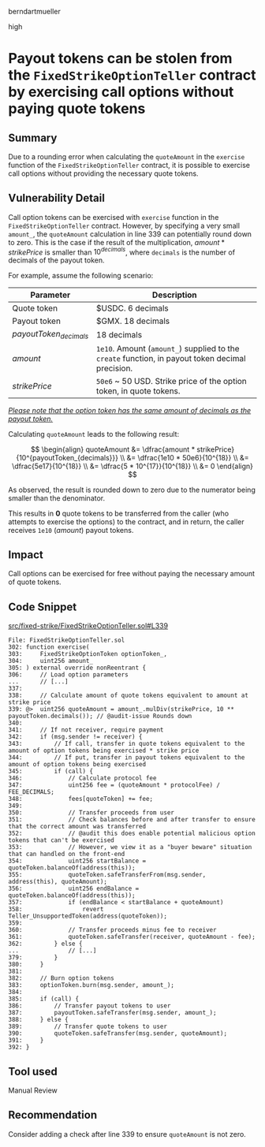 berndartmueller

high

# Payout tokens can be stolen from the `FixedStrikeOptionTeller` contract by exercising call options without paying quote tokens

## Summary

Due to a rounding error when calculating the `quoteAmount` in the `exercise` function of the `FixedStrikeOptionTeller` contract, it is possible to exercise call options without providing the necessary quote tokens.

## Vulnerability Detail

Call option tokens can be exercised with `exercise` function in the `FixedStrikeOptionTeller` contract. However, by specifying a very small `amount_`, the `quoteAmount` calculation in line 339 can potentially round down to zero. This is the case if the result of the multiplication, $amount * strikePrice$ is smaller than $10^{decimals}$, where `decimals` is the number of decimals of the payout token.

For example, assume the following scenario:

| Parameter                | Description                                                                                      |
| ------------------------ | ------------------------------------------------------------------------------------------------ |
| Quote token              | $USDC. 6 decimals                                                                                |
| Payout token             | $GMX. 18 decimals                                                                                |
| $payoutToken_{decimals}$ | 18 decimals                                                                                      |
| $amount$                 | `1e10`. Amount (`amount_`) supplied to the `create` function, in payout token decimal precision. |
| $strikePrice$            | `50e6` ~ 50 USD. Strike price of the option token, in quote tokens.                              |

_[Please note that the option token has the same amount of decimals as the payout token.](https://github.com/sherlock-audit/2023-06-bond/blob/main/options/src/fixed-strike/FixedStrikeOptionTeller.sol#L221)_

Calculating `quoteAmount` leads to the following result:

$$
\begin{align}
quoteAmount &= \dfrac{amount * strikePrice}{10^{payoutToken_{decimals}}} \\
&= \dfrac{1e10 * 50e6}{10^{18}} \\
&= \dfrac{5e17}{10^{18}} \\
&= \dfrac{5 * 10^{17}}{10^{18}} \\
&= 0
\end{align}
$$

As observed, the result is rounded down to zero due to the numerator being smaller than the denominator.

This results in **0** quote tokens to be transferred from the caller (who attempts to exercise the options) to the contract, and in return, the caller receives `1e10` ($amount$) payout tokens.

## Impact

Call options can be exercised for free without paying the necessary amount of quote tokens.

## Code Snippet

[src/fixed-strike/FixedStrikeOptionTeller.sol#L339](https://github.com/sherlock-audit/2023-06-bond/blob/main/options/src/fixed-strike/FixedStrikeOptionTeller.sol#L339)

```solidity
File: FixedStrikeOptionTeller.sol
302: function exercise(
303:     FixedStrikeOptionToken optionToken_,
304:     uint256 amount_
305: ) external override nonReentrant {
306:     // Load option parameters
...      // [...]
337:
338:     // Calculate amount of quote tokens equivalent to amount at strike price
339: @>  uint256 quoteAmount = amount_.mulDiv(strikePrice, 10 ** payoutToken.decimals()); // @audit-issue Rounds down
340:
341:     // If not receiver, require payment
342:     if (msg.sender != receiver) {
343:         // If call, transfer in quote tokens equivalent to the amount of option tokens being exercised * strike price
344:         // If put, transfer in payout tokens equivalent to the amount of option tokens being exercised
345:         if (call) {
346:             // Calculate protocol fee
347:             uint256 fee = (quoteAmount * protocolFee) / FEE_DECIMALS;
348:             fees[quoteToken] += fee;
349:
350:             // Transfer proceeds from user
351:             // Check balances before and after transfer to ensure that the correct amount was transferred
352:             // @audit this does enable potential malicious option tokens that can't be exercised
353:             // However, we view it as a "buyer beware" situation that can handled on the front-end
354:             uint256 startBalance = quoteToken.balanceOf(address(this));
355:             quoteToken.safeTransferFrom(msg.sender, address(this), quoteAmount);
356:             uint256 endBalance = quoteToken.balanceOf(address(this));
357:             if (endBalance < startBalance + quoteAmount)
358:                 revert Teller_UnsupportedToken(address(quoteToken));
359:
360:             // Transfer proceeds minus fee to receiver
361:             quoteToken.safeTransfer(receiver, quoteAmount - fee);
362:         } else {
...              // [...]
379:         }
380:     }
381:
382:     // Burn option tokens
383:     optionToken.burn(msg.sender, amount_);
384:
385:     if (call) {
386:         // Transfer payout tokens to user
387:         payoutToken.safeTransfer(msg.sender, amount_);
388:     } else {
389:         // Transfer quote tokens to user
390:         quoteToken.safeTransfer(msg.sender, quoteAmount);
391:     }
392: }
```

## Tool used

Manual Review

## Recommendation

Consider adding a check after line 339 to ensure `quoteAmount` is not zero.
